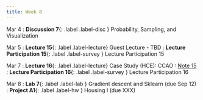 ```yaml
---
title: Week 8
---
```


Mar 4
: **Discussion 7**{: .label .label-disc } Probability, Sampling, and Visualization

Mar 5
: **Lecture 15**{: .label .label-lecture} Guest Lecture - TBD
: **Lecture Participation 15**{: .label .label-survey } Lecture Participation 15

Mar 7
: **Lecture 16**{: .label .label-lecture} Case Study (HCE): CCAO
    : [Note 15](https://ds100.org/course-notes/case_study_HCE/case_study_HCE.html)
: **Lecture Participation 16**{: .label .label-survey } Lecture Participation 16


Mar 8
: **Lab 7**{: .label .label-lab }  Gradient descent and Sklearn (due Sep 12)
: **Project A1**{: .label .label-hw } Housing I (due XXX)